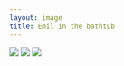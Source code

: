 ```yaml
---
layout: image
title: Emil in the bathtub
---
```


![](/img/IMG_9268.jpg)
![](/img/IMG_9266.jpg)
![](/img/IMG_9287.jpg)


